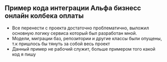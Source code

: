 ## Пример кода интеграции Альфа бизнесс онлайн колбека оплаты

- Все перенести с проекта достаточно проблематично, выложил основную логику сервиса который был разработан мной.
- Модели, миграции баз, репозитории и другие классы были опущены, т.к пришлось бы тянуть за собой весь проект
- Данный пример не рабочий служит, больше примером того какой код я пишу

